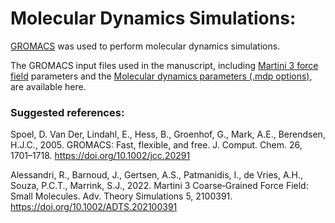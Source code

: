# Molecular Dynamics Simulations:

[GROMACS](https://www.gromacs.org/) was used to perform molecular dynamics simulations. 

The GROMACS input files used in the manuscript, including [Martini 3 force field](http://www.cgmartini.nl/) parameters and the [Molecular dynamics parameters (.mdp options)](https://manual.gromacs.org/documentation/current/user-guide/mdp-options.html), are available here.



### Suggested references:
Spoel, D. Van Der, Lindahl, E., Hess, B., Groenhof, G., Mark, A.E., Berendsen, H.J.C., 2005. GROMACS: Fast, flexible, and free. J. Comput. Chem. 26, 1701–1718. https://doi.org/10.1002/jcc.20291

Alessandri, R., Barnoud, J., Gertsen, A.S., Patmanidis, I., de Vries, A.H., Souza, P.C.T., Marrink, S.J., 2022. Martini 3 Coarse‐Grained Force Field: Small Molecules. Adv. Theory Simulations 5, 2100391. https://doi.org/10.1002/ADTS.202100391
